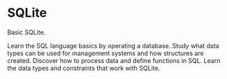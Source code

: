# SQLite
Basic SQLite.

Learn the SQL language basics by operating a database. Study what data types can be used for management systems and how structures are created. 
Discover how to process data and define functions in SQL. Learn the data types and constraints that work with SQLite.
